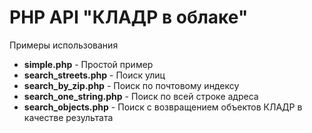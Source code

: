 PHP API "КЛАДР в облаке"
==========================

Примеры использования

* **simple.php** - Простой пример
* **search_streets.php** - Поиск улиц
* **search_by_zip.php** - Поиск по почтовому индексу
* **search_one_string.php** - Поиск по всей строке адреса
* **search_objects.php** - Поиск с возвращением объектов КЛАДР в качестве результата